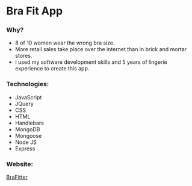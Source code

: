 # Bra Fit App
### Why?
- 8 of 10 women wear the wrong bra size.
- More retail sales take place over the internet than in brick and mortar stores.
- I used my software development skills and 5 years of lingerie experience to create this app.

### Technologies:
- JavaScript
- JQuery
- CSS
- HTML
- Handlebars
- MongoDB
- Mongoose
- Node JS
- Express

### Website:
[BraFitter](http://brafitter.herokuapp.com/)
